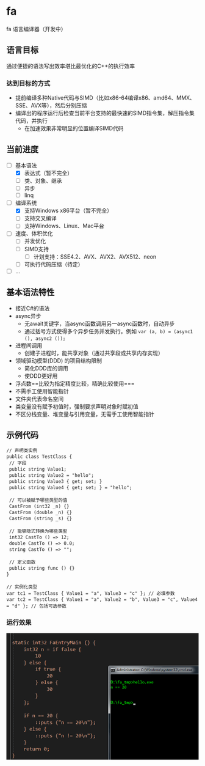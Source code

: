 # fa

fa 语言编译器（开发中）

## 语言目标

通过便捷的语法写出效率堪比最优化的C++的执行效率

### 达到目标的方式

- 提前编译多种Native代码与SIMD（比如x86-64编译x86、amd64、MMX、SSE、AVX等），然后分别压缩
- 编译出的程序运行后检查当前平台支持的最快速的SIMD指令集，解压指令集代码，并执行
	+ 在加速效果非常明显的位置编译SIMD代码

## 当前进度

- [ ] 基本语法
	+ [x] 表达式（暂不完全）
	+ [ ] 类、对象、继承
	+ [ ] 异步
	+ [ ] linq
- [ ] 编译系统
	+ [x] 支持Windows x86平台（暂不完全）
	+ [ ] 支持交叉编译
	+ [ ] 支持Windows、Linux、Mac平台
- [ ] 速度、体积优化
	+ [ ] 并发优化
	+ [ ] SIMD支持
		* [ ] 计划支持：SSE4.2、AVX、AVX2、AVX512、neon
	+ [ ] 可执行代码压缩（待定）
- [ ] ...

## 基本语法特性

- 接近C#的语法
- async异步
  - 无await关键字，当async函数调用另一async函数时，自动异步
  - 通过括号方式使得多个异步任务并发执行。例如 `var (a, b) = (async1 (), async2 ());`
- 进程间调用
  - 创建子进程时，能共享对象（通过共享段或共享内存实现）
- 领域驱动模型(DDD) 的项目结构限制
  - 简化DDD库的调用
  - 使DDD更好用
- 浮点数==比较为指定精度比较，精确比较使用===
- 不需手工使用智能指针
- 文件夹代表命名空间
- 类变量没有赋予初值时，强制要求声明对象时赋初值
- 不区分栈变量、堆变量与引用变量，无需手工使用智能指针

## 示例代码

```fa
// 声明类实例
public class TestClass {
 // 字段
 public string Value1;
 public string Value2 = "hello";
 public string Value3 { get; set; }
 public string Value4 { get; set; } = "hello";

 // 可以被赋予哪些类型的值
 CastFrom (int32 _n) {}
 CastFrom (double _n) {}
 CastFrom (string _s) {}

 // 能够隐式转换为哪些类型
 int32 CastTo () => 12;
 double CastTo () => 0.0;
 string CastTo () => "";

 // 定义函数
 public string func () {}
}

// 实例化类型
var tc1 = TestClass { Value1 = "a", Value3 = "c" }; // 必填参数
var tc2 = TestClass { Value1 = "a", Value2 = "b", Value3 = "c", Value4 = "d" }; // 包括可选参数
```

### 运行效果

![img](./imgs/screen1.png)

<!--
性能警告：

1. 要求不允许循环引用
	- 警告处理方式：引用路径其中一个引用改为 `Object&?`（弱引用）
	- 忽略警告：改用RAII+GC实现
2. 貌似是死循环的代码块，要求循环体内所有路径带异步方法调用（待确认）
	- 警告处理方式：给while循环加上 `@safe` 标注
	- 忽略警告后：编译器给所有实时运行路径加上循环一万次yield一下

参考资料：

https://zhuanlan.zhihu.com/p/25959684
前言（就是本篇）
考不上三本也能给自己心爱的语言加上Coroutine（一） - 知乎专栏
考不上三本也能给自己心爱的语言加上Coroutine（二） - 知乎专栏
考不上三本也能给自己心爱的语言加上Coroutine（三） - 知乎专栏
考不上三本也能给自己心爱的语言加上Coroutine（四） - 知乎专栏
考不上三本也会实现数据绑定（一） - 知乎专栏
考不上三本也会实现数据绑定（二） - 知乎专栏
考不上三本也会实现数据绑定（三） （作者： @余生梦 ）
考不上三本也能实现C++编译器——前言
考不上三本也能懂系列——处理声明（一）
考不上三本也能懂系列——处理声明（二）
考不上三本也能懂系列——处理声明（三）（新！）
考不上三本也能懂系列——实现C++类型系统（一）
考不上三本也能懂系列——实现C++类型系统（二）
考不上三本也能懂系列——什么是C++的argument-dependent lookup

创建结构体
https://llvm.org/doxygen/classllvm_1_1StructType.html#a7cf5280be35cd0c973f40c7d87a11acd

-->
